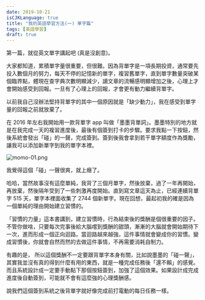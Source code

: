 ```yaml
---
date: 2019-10-21
isCJKLanguage: true
title: "我的英語學習方法(一) 單字篇"
tags: [英語學習]
draft: true
---
```


第一篇，就從英文單字講起吧 (真是沒創意)。

大家都知道，累積單字量很重要，但很難。因為背單字是一項長期投資，通常要先投入數個月的努力，每天不停的記憶新的單字，複習舊單字，直到單字數量突破某個臨界點，體現在查字典次數明顯減少，讀文章的流暢感明顯增加之後，心理上才會開始感受到回報。一旦有了心理上的回報，才會更有動力繼續背單字。

以前我自己沒辦法堅持背單字的其中一個原因就是「缺少動力」，我在感受到單字量的回報之前就放棄了。

在 2016 年左右我開始用一款背單字 app 叫做「墨墨背單詞」。墨墨特別的地方就是在我完成一天的複習進度後，最後有個簽到打卡的步驟。要求我點一下按鈕，然後系統會發出「碰」的一聲，完成簽到。簽到後我會拿到若干單字額度作為獎勵，讓我可以添加新單字到我的單字本裡。

![momo-01.png](/img/momo-01.png)

我覺得這個「碰」一聲很爽，就上癮了。

哈哈，當然故事沒有這麼單純，我背了三個月單字，然後放棄，過了一年再開始，再放棄，然後隔年受到了一些刺激再度開始。直到寫文章這天為止，已經連續背單字 515 天，單字本裡面收集了 2744 個新單字。現在回想，最起初我的確是因為一個單純的理由開始建立習慣的。

「習慣的力量」這本書講到，建立習慣時，行為結束後的獎酬是個很重要的因子。不管你做啥，只要每次完事後給大腦嚐到獎酬的甜頭，漸漸的大腦就會開始期待下一次，進而形成一個正向迴路。當迴路越來越強，這件事情就會變成你的習慣。變成習慣後，你就會自然而然的去做這件事情，不再需要消耗自制力。

有趣的是， 所以這個獎酬不一定要跟背單字本身有關，比如說墨墨的「碰一聲」，其實我並沒有真的得到什麼有用的東西，就是一種完成任務後「還不賴」的感覺。而且系統設計成一定要手動點下那個按鈕簽到，加強了這個效果。如果設計成完成進度後自動簽到，可能就不會有這麼強的心理獎酬感。

說我們這個簽到系統之後背單字就好像完成前打電動的每日任務一樣。


